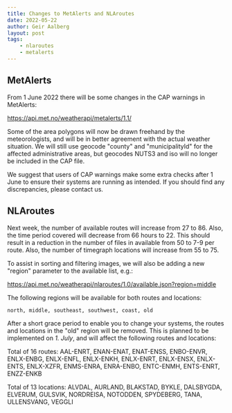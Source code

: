 ```yaml
---
title: Changes to MetAlerts and NLAroutes
date: 2022-05-22
author: Geir Aalberg
layout: post
tags:
    - nlaroutes
    - metalerts
---
```



MetAlerts
---------

From 1 June 2022 there will be some changes in the CAP warnings in MetAlerts:

<https://api.met.no/weatherapi/metalerts/1.1/>

Some of the area polygons will now be drawn freehand by the meteorologists,
and will be in better agreement with the actual weather situation.
We will still use geocode "county" and "municipalityId" for the affected
administrative areas, but geocodes NUTS3 and iso will no longer be included in the CAP file.

We suggest that users of CAP warnings make some extra checks after 1 June to
ensure their systems are running as intended. If you should find any
discrepancies, please contact us.


NLAroutes
---------

Next week, the number of available routes will increase from 27 to 86. Also, the
time period covered will decrease from 66 hours to 22. This should result in a
reduction in the number of files in available from 50 to 7-9 per route. Also,
the number of timegraph locations will increase from 55 to 75.

To assist in sorting and filtering images, we will also be adding a new "region"
parameter to the available list, e.g.:

<https://api.met.no/weatherapi/nlaroutes/1.0/available.json?region=middle>

The following regions will be available for both routes and locations:

    north, middle, southeast, southwest, coast, old

After a short grace period to enable you to change your systems, the routes and
locations in the "old" region will be removed. This is planned to be implemented
on *1. July*, and will affect the following routes and locations:

Total of 16 routes: AAL-ENRT, ENAN-ENAT, ENAT-ENSS, ENBO-ENVR, ENLX-ENBG, ENLX-ENFL,
ENLX-ENKH, ENLX-ENRT, ENLX-ENSX, ENLX-ENTS, ENLX-XZFR, ENMS-ENRA, ENRA-ENBO,
ENTC-ENMH, ENTS-ENRT, ENZZ-ENKB

Total of 13 locations: ALVDAL, AURLAND, BLAKSTAD, BYKLE, DALSBYGDA, ELVERUM, GULSVIK,
NORDREISA, NOTODDEN, SPYDEBERG, TANA, ULLENSVANG, VEGGLI
